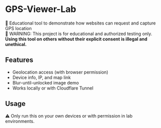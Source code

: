 # GPS-Viewer-Lab
📌 Educational tool to demonstrate how websites can request and capture GPS location  
🚨 WARNING: This project is for educational and authorized testing only.  
**Using this tool on others without their explicit consent is illegal and unethical.**

## Features
- Geolocation access (with browser permission)
- Device info, IP, and map link
- Blur-until-unlocked image demo
- Works locally or with Cloudflare Tunnel

## Usage
⚠️ Only run this on your own devices or with permission in lab environments.
